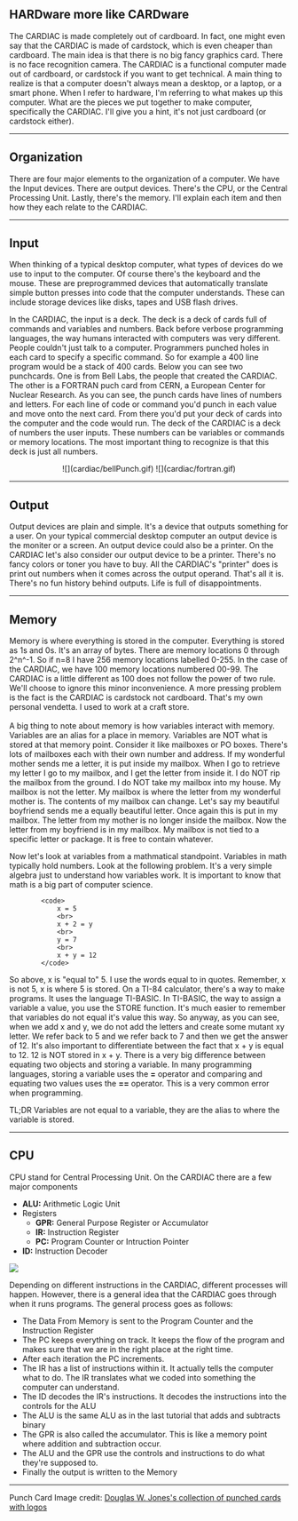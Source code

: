 ## HARDware more like CARDware

The CARDIAC is made completely out of cardboard. In fact, one might even
say that the CARDIAC is made of cardstock, which is even cheaper than
cardboard. The main idea is that there is no big fancy graphics card.
There is no face recognition camera. The CARDIAC is a functional
computer made out of cardboard, or cardstock if you want to get
technical. A main thing to realize is that a computer doesn't always
mean a desktop, or a laptop, or a smart phone. When I refer to hardware,
I'm referring to what makes up this computer. What are the pieces we put
together to make computer, specifically the CARDIAC. I'll give you a
hint, it's not just cardboard (or cardstock either).

---

## Organization

There are four major elements to the organization of a computer. We have
the Input devices. There are output devices. There's the CPU, or the
Central Processing Unit. Lastly, there's the memory. I'll explain each
item and then how they each relate to the CARDIAC.

---

## Input

When thinking of a typical desktop computer, what types of devices do we
use to input to the computer. Of course there's the keyboard and the
mouse. These are preprogrammed devices that automatically translate
simple button presses into code that the computer understands. These can
include storage devices like disks, tapes and USB flash drives.

In the CARDIAC, the input is a deck. The deck is a deck of cards full of
commands and variables and numbers. Back before verbose programming
languages, the way humans interacted with computers was very different.
People couldn't just talk to a computer. Programmers punched holes in
each card to specify a specific command. So for example a 400 line
program would be a stack of 400 cards. Below you can see two punchcards.
One is from Bell Labs, the people that created the CARDIAC. The other is
a FORTRAN puch card from CERN, a European Center for Nuclear Research.
As you can see, the punch cards have lines of numbers and letters. For
each line of code or command you'd punch in each value and move onto the
next card. From there you'd put your deck of cards into the computer and
the code would run. The deck of the CARDIAC is a deck of numbers the
user inputs. These numbers can be variables or commands or memory
locations. The most important thing to recognize is that this deck is
just all numbers.

<center>
<div class="container">
![](cardiac/bellPunch.gif)
![](cardiac/fortran.gif)
</div>
</center>

---

## Output

Output devices are plain and simple. It's a device that outputs
something for a user. On your typical commercial desktop computer an
output device is the moniter or a screen. An output device could also be
a printer. On the CARDIAC let's also consider our output device to be a
printer. There's no fancy colors or toner you have to buy. All the
CARDIAC's "printer" does is print out numbers when it comes across the
output operand. That's all it is. There's no fun history behind outputs.
Life is full of disappointments.

---

## Memory

Memory is where everything is stored in the computer. Everything is
stored as 1s and 0s. It's an array of bytes. There are memory locations
0 through 2^n^-1. So if n=8 I have 256 memory locations labelled 0-255.
In the case of the CARDIAC, we have 100 memory locations numbered 00-99.
The CARDIAC is a little different as 100 does not follow the power of
two rule. We'll choose to ignore this minor inconvenience. A more
pressing problem is the fact is the CARDIAC is cardstock not cardboard.
That's my own personal vendetta. I used to work at a craft store.\
\
A big thing to note about memory is how variables interact with memory.
Variables are an alias for a place in memory. Variables are NOT what is
stored at that memory point. Consider it like mailboxes or PO boxes.
There's lots of mailboxes each with their own number and address. If my
wonderful mother sends me a letter, it is put inside my mailbox. When I
go to retrieve my letter I go to my mailbox, and I get the letter from
inside it. I do NOT rip the mailbox from the ground. I do NOT take my
mailbox into my house. My mailbox is not the letter. My mailbox is where
the letter from my wonderful mother is. The contents of my mailbox can
change. Let's say my beautiful boyfriend sends me a equally beautiful
letter. Once again this is put in my mailbox. The letter from my mother
is no longer inside the mailbox. Now the letter from my boyfriend is in
my mailbox. My mailbox is not tied to a specific letter or package. It
is free to contain whatever.

Now let's look at variables from a mathmatical standpoint. Variables in
math typically hold numbers. Look at the following problem. It's a very
simple algebra just to understand how variables work. It is important to
know that math is a big part of computer science.

            <code>
                x = 5
                <br>
                x + 2 = y
                <br>
                y = 7
                <br>
                x + y = 12
            </code>

So above, x is "equal to" 5. I use the words equal to in quotes.
Remember, x is not 5, x is where 5 is stored. On a TI-84 calculator,
there's a way to make programs. It uses the language TI-BASIC. In
TI-BASIC, the way to assign a variable a value, you use the STORE
function. It's much easier to remember that variables do not equal it's
value this way. So anyway, as you can see, when we add x and y, we do
not add the letters and create some mutant xy letter. We refer back to 5
and we refer back to 7 and then we get the answer of 12. It's also
important to differentiate between the fact that x + y is equal to 12.
12 is NOT stored in x + y. There is a very big difference between
equating two objects and storing a variable. In many programming
languages, storing a variable uses the **=** operator and comparing and
equating two values uses the **==** operator. This is a very common
error when programming.

TL;DR Variables are not equal to a variable, they are the alias to where
the variable is stored.

---

## CPU

CPU stand for Central Processing Unit. On the CARDIAC there are a few
major components

-   **ALU:** Arithmetic Logic Unit
-   Registers
    -   **GPR:** General Purpose Register or Accumulator
    -   **IR:** Instruction Register
    -   **PC:** Program Counter or Intruction Pointer
-   **ID:** Instruction Decoder

![](cardiac/CPU.png)


Depending on different instructions in the CARDIAC, different processes
will happen. However, there is a general idea that the CARDIAC goes
through when it runs programs. The general process goes as follows:

-   The Data From Memory is sent to the Program Counter and the
    Instruction Register
-   The PC keeps everything on track. It keeps the flow of the program
    and makes sure that we are in the right place at the right time.
-   After each iteration the PC increments.
-   The IR has a list of instructions within it. It actually tells the
    computer what to do. The IR translates what we coded into something
    the computer can understand.
-   The ID decodes the IR's instructions. It decodes the instructions
    into the controls for the ALU
-   The ALU is the same ALU as in the last tutorial that adds and
    subtracts binary
-   The GPR is also called the accumulator. This is like a memory point
    where addition and subtraction occur.
-   The ALU and the GPR use the controls and instructions to do what
    they're supposed to.
-   Finally the output is written to the Memory

---

Punch Card Image credit: [Douglas W. Jones's collection of punched cards
with
logos](https://homepage.divms.uiowa.edu/~jones/cards/collection/i-logo.html)


